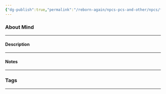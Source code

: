 ```yaml
---
{"dg-publish":true,"permalink":"/reborn-again/npcs-pcs-and-other/npcs/friendly/mind/"}
---
```





### About Mind
---

#### Description


---

#### Notes
---



### Tags 

---



